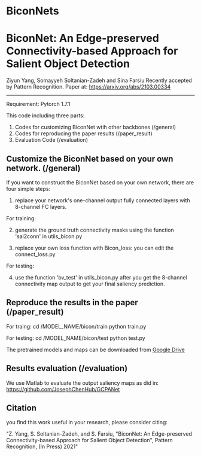 # BiconNets
BiconNet: An Edge-preserved Connectivity-based Approach for Salient Object Detection
====
Ziyun Yang, Somayyeh Soltanian-Zadeh and Sina Farsiu
Recently accepted by Pattern Recognition.
Paper at: https://arxiv.org/abs/2103.00334

--------------------------------------------------------------------------



Requirement: Pytorch 1.7.1

This code including three parts:
1) Codes for customizing BiconNet wtih other backbones (/general)
2) Codes for reproducing the paper results (/paper_result)
3) Evaluation Code (/evaluation)

Customize the BiconNet based on your own network. (/general)
----

If you want to construct the BiconNet based on your own network, there are four simple steps:

1) replace your network's one-channel output fully connected layers with 8-channel FC layers.

For training:

2) generate the ground truth connectivity masks using the function 'sal2conn' in utils_bicon.py

3) replace your own loss function with Bicon_loss: you can edit the connect_loss.py

For testing:

4) use the function 'bv_test' in utils_bicon.py after you get the 8-channel connectivity map output to get your final saliency prediction.


Reproduce the results in the paper (/paper_result)
----------------------

For traing:
	cd /MODEL_NAME/bicon/train
	python train.py

For testing:
	cd /MODEL_NAME/bicon/test
	python test.py

The pretrained models and maps can be downloaded from [Google Drive](https://drive.google.com/drive/folders/1rHcOnsgDt--K1hEidlILP3CCqih7cpgI?usp=sharing)


Results evaluation (/evaluation)
-------------
We use Matlab to evaluate the output saliency maps as did in: https://github.com/JosephChenHub/GCPANet


Citation
-------------
 you find this work useful in your research, please consider citing:
 
"Z. Yang, S. Soltanian-Zadeh, and S. Farsiu, "BiconNet: An Edge-preserved Connectivity-based Approach for Salient Object Detection", Pattern Recognition, (In Press) 2021"
